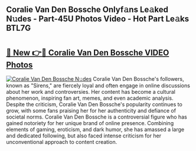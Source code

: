 ## Coralie Van Den Bossche Onlyf𝚊ns Le𝚊ked N𝚞des - Part-45U Photos Video - Hot Part Le𝚊ks BTL7G

# <h2><a href="http://ab51454.deff.icu/?id=Coralie+Van+Den+Bossche">🔗 New 👉🔴 Coralie Van Den Bossche VIDEO Photos</a></h2>

[![Coralie Van Den Bossche N𝚞des](https://i.imgur.com/rIISA9y.gif)](http://ab51454.deff.icu/?id=Coralie+Van+Den+Bossche)
Coralie Van Den Bossche's followers, known as "Sirens," are fiercely loyal and often engage in online discussions about her work and controversies. Her content has become a cultural phenomenon, inspiring fan art, memes, and even academic analysis. Despite the criticism, Coralie Van Den Bossche's popularity continues to grow, with some fans praising her for her authenticity and defiance of societal norms. Coralie Van Den Bossche is a controversial figure who has gained notoriety for her unique brand of online presence. Combining elements of gaming, eroticism, and dark humor, she has amassed a large and dedicated following, but also faced intense criticism for her unconventional approach to content creation.
